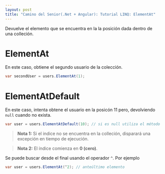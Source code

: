 ```yaml
---
layout: post
title: "Camino del Senior(.Net + Angular): Tutorial LINQ: ElementAt"
---
```


Devuelve el elemento que se encuentra en la <!--more-->la posición dada dentro de una colleción.

# ElementAt
En este caso, obtiene el segundo usuario de la colección.

```csharp
var secondUser = users.ElementAt(1);
```

# ElementAtDefault
En este caso, intenta obtene el usuario en la posicón 11 pero, devolviendo `null` cuando no exista.

```csharp
var user = users.ElementAtDefault(10); // si es null utiliza el método default del tipo de la colleción (en esta caso null)
```

> **Nota 1:** Si el indice no se encuentra en la colleción, disparará una excepción en tiempo de ejecución.

> **Nota 2:** El índice comienza en **0 (cero)**.

Se puede buscar desde el final usando el operador `^`. Por ejemplo
```csharp
var user = users.ElementAt(^2); // anteúltimo elemento
```